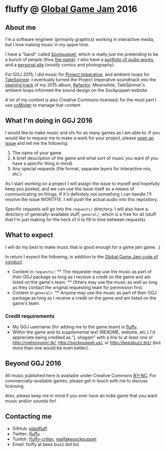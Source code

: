 # fluffy @ [Global Game Jam](http://globalgamejam.org/) 2016

## About me

I'm a software engineer (primarily graphics) working in interactive media, but I love making music in my spare time.

I have a "band" called [Sockpuppet](http://sockpuppet.us/), which is really just me pretending to be a bunch of people (thus [the name](https://en.wikipedia.org/wiki/Sockpuppet_(Internet))). I also have a [portfolio of audio works](http://metronomic.tk/), and a [personal site](http://beesbuzz.biz/) (mostly comics and photography).

For GGJ 2015, I did music for [Project Imperative](http://globalgamejam.org/2015/games/project-imperative), and ambient loops for [TaleSpinner](http://globalgamejam.org/2015/games/talespinner). I eventually turned the Project Imperative soundtrack into the [opening track](http://music.sockpuppet.us/track/little-bouncing-ball) of my 2015 album, [Refactor](http://music.sockpuppet.us/album/refactor). Meanwhile, TaleSpinner's ambient loops informed the sound design on the Sockpuppet website.

A lot of my content is also Creative Commons-licensed; for the most part I use [ccMixter](http://ccmixter.org/people/fluffy) to manage that content.

## What I'm doing in GGJ 2016

I would like to make music and sfx for as many games as I am able to. If you would like to request me to make a work for your project, please [open an issue](https://github.com/plaidfluff/ggj2016-music/issues/new) and tell me the following:

1. The name of your game
2. A brief description of the game and what sort of music you want (if you have a specific thing in mind)
3. Any special requests (file format, separate layers for interactive mix, etc.)

As I start working on a project I will assign the issue to myself and hopefully keep you posted, and we can use the issue itself as a means of communicating on things. If it's definitely not something I can handle I'll resolve the issue WONTFIX. I will push the actual audio into this repository.

Specific requests will go into the `requests/` directory. I will also have a directory of generally-available stuff, `general/`, which is a free for all (stuff that I'm just making for the heck of it to fill in time between requests).

## What to expect

I will do my best to make music that is good enough for a game jam game. :)

In return I expect the following, in addition to the [Global Game Jam code of conduct](http://globalgamejam.org/code-conduct-legal-policies):

* Content in `requests/`:
** The requester may use the music as part of their GGJ package as long as I receive a credit on the game and am listed on the game's team.
** Others may use the music as well as long as they contact the original requesting team for permission first.
* Content in `general/`:
** Anyone may use the music as part of their GGJ package as long as I receive a credit on the game and am listed on the game's team.

### Credit requirements

* My GGJ username (for adding me to the game team) is [fluffy](http://globalgamejam.org/users/fluffy).
* Within the game and its supplemental text (README, website, etc.) I'd appreciate being credited as "j. shagam" with a link to at least one of http://metronomic.tk/, http://sockpuppet.us/, or http://beesbuzz.biz/ (but more than one would be even better).

## Beyond GGJ 2016

All music published here is available under Creative Commons [BY-NC](http://creativecommons.org/licenses/by-nc/4.0/). For commercially-available games, please get in touch with me to discuss licensing.

Also, please keep me in mind if you ever have an indie game that you want music and/or sounds for!

## Contacting me

* GitHub: [plaidfluff](https://github.com/plaidfluff)
* Twitter: [fluffy](http://twitter.com/fluffy)
* Tumblr: [fluffy-critter](http://tumblr.beesbuzz.biz), [realfakesockpuppet](http://blog.sockpuppet.us/)
* Email: fluffy at bees buzz dot biz
